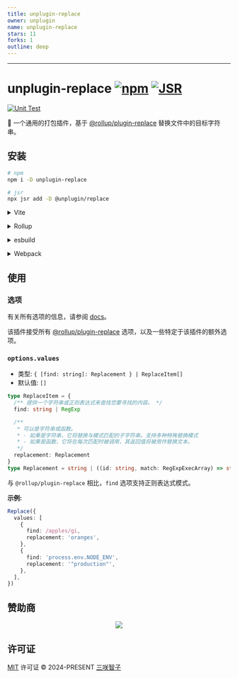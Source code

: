 ```yaml
---
title: unplugin-replace
owner: unplugin
name: unplugin-replace
stars: 11
forks: 1
outline: deep
---
```


<RepoInfo :owner="$frontmatter.owner" :name="$frontmatter.name" :stars="$frontmatter.stars" :forks="$frontmatter.forks" />

---

# unplugin-replace [![npm](https://img.shields.io/npm/v/unplugin-replace.svg)](https://npmjs.com/package/unplugin-replace) [![JSR](https://jsr.io/badges/@unplugin/replace)](https://jsr.io/@unplugin/replace)

[![Unit Test](https://github.com/unplugin/unplugin-replace/actions/workflows/unit-test.yml/badge.svg)](https://github.com/unplugin/unplugin-replace/actions/workflows/unit-test.yml)

🍣 一个通用的打包插件，基于 [@rollup/plugin-replace](https://www.npmjs.com/package/@rollup/plugin-replace) 替换文件中的目标字符串。

## 安装

```bash
# npm
npm i -D unplugin-replace

# jsr
npx jsr add -D @unplugin/replace
```

<details>
<summary>Vite</summary><br>

```ts
// vite.config.ts
import Replace from 'unplugin-replace/vite'

export default defineConfig({
  plugins: [Replace()],
})
```

<br></details>

<details>
<summary>Rollup</summary><br>

```ts
// rollup.config.js
import Replace from 'unplugin-replace/rollup'

export default {
  plugins: [Replace()],
}
```

<br></details>

<details>
<summary>esbuild</summary><br>

```ts
// esbuild.config.js
import { build } from 'esbuild'

build({
  plugins: [require('unplugin-replace/esbuild')()],
})
```

<br></details>

<details>
<summary>Webpack</summary><br>

```ts
// webpack.config.js
module.exports = {
  /* ... */
  plugins: [require('unplugin-replace/webpack')()],
}
```

<br></details>

## 使用

### 选项

有关所有选项的信息，请参阅 [docs](https://github.com/rollup/plugins/tree/master/packages/replace#options)。

该插件接受所有 [@rollup/plugin-replace](https://github.com/rollup/plugins/tree/master/packages/replace#options) 选项，以及一些特定于该插件的额外选项。

### `options.values`

- 类型: `{ [find: string]: Replacement } | ReplaceItem[]`
- 默认值: `[]`

```ts
type ReplaceItem = {
  /** 提供一个字符串或正则表达式来查找您要寻找的内容。 */
  find: string | RegExp

  /**
   * 可以是字符串或函数。
   * - 如果是字符串，它将替换与模式匹配的子字符串。支持多种特殊替换模式
   * - 如果是函数，它将在每次匹配时被调用，其返回值将被用作替换文本。
   */
  replacement: Replacement
}
type Replacement = string | ((id: string, match: RegExpExecArray) => string)
```

与 `@rollup/plugin-replace` 相比，`find` 选项支持正则表达式模式。

**示例:**

```ts
Replace({
  values: [
    {
      find: /apples/gi,
      replacement: 'oranges',
    },
    {
      find: 'process.env.NODE_ENV',
      replacement: '"production"',
    },
  ],
})
```

## 赞助商

<p align="center">
  <a href="https://file.302.ai/gpt/imgs/20241230/d68d7b4a7ff646959a987ec818a2ca0c.svg">
    <img src='https://file.302.ai/gpt/imgs/20241230/d68d7b4a7ff646959a987ec818a2ca0c.svg'/>
  </a>
</p>

## 许可证

[MIT](./LICENSE) 许可证 © 2024-PRESENT [三咲智子](https://github.com/sxzz)